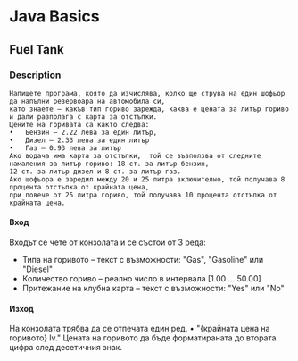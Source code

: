 # Java Basics

## Fuel Tank

### Description

    Напишете програма, която да изчислява, колко ще струва на един шофьор да напълни резервоара на автомобила си,
    като знаете – какъв тип гориво зарежда, каква е цената за литър гориво и дали разполага с карта за отстъпки. 
    Цените на горивата са както следва: 
    •	Бензин – 2.22 лева за един литър,
    •	Дизел – 2.33 лева за един литър 
    •	Газ – 0.93 лева за литър 
    Ако водача има карта за отстъпки,  той се възползва от следните намаления за литър гориво: 18 ст. за литър бензин, 
    12 ст. за литър дизел и 8 ст. за литър газ. 
    Ако шофьора е заредил между 20 и 25 литра включително, той получава 8 процента отстъпка от крайната цена, 
    при повече от 25 литра гориво, той получава 10 процента отстъпка от крайната цена. 

#### Вход

Входът се чете от конзолата и се състои от 3 реда:

- Типа на горивото – текст с възможности: "Gas", "Gasoline" или "Diesel"
- Количество гориво – реално число в интервала [1.00 … 50.00]
- Притежание на клубна карта – текст с възможности: "Yes" или "No"

#### Изход

На конзолата трябва да се отпечата един ред.
•    "{крайната цена на горивото} lv."
Цената на горивото да бъде форматираната до втората цифра след десетичния знак.